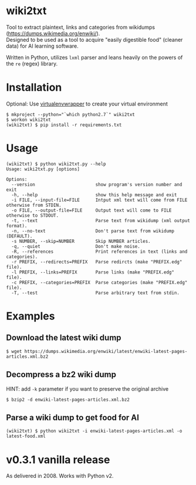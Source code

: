 # wiki2txt
Tool to extract plaintext, links and categories from wikidumps (https://dumps.wikimedia.org/enwiki/). <br />
Designed to be used as a tool to acquire "easily digestible food" (cleaner data) for AI learning software.<br />

Written in Python, utilizes `lxml` parser and leans heavily on the powers of the `re` (regex) library.

# Installation

Optional: Use [virtualenvwrapper](https://virtualenvwrapper.readthedocs.io/en/latest/) to create your virtual environment

```
$ mkproject --python="`which python2.7`" wiki2txt
$ workon wiki2txt
(wiki2txt) $ pip install -r requirements.txt
```

# Usage

```
(wiki2txt) $ python wiki2txt.py --help
Usage: wiki2txt.py [options]

Options:
  --version                       show program's version number and exit
  -h, --help                      show this help message and exit
  -i FILE, --input-file=FILE      Intput xml text will come from FILE otherwise from STDIN.
  -o FILE, --output-file=FILE     Output text will come to FILE otherwise to STDOUT.
  -t, --text                      Parse text from wikidump (xml output format).
  -n, --no-text                   Don't parse text from wikidump (DEFAULT).
  -s NUMBER, --skip=NUMBER        Skip NUMBER articles.
  -q, --quiet                     Don't make noise.
  -R, --references                Print references in text (links and categories).
  -r PREFIX, --redirects=PREFIX   Parse redircts (make "PREFIX.edg" file).
  -l PREFIX, --links=PREFIX       Parse links (make "PREFIX.edg" file).
  -c PREFIX, --categories=PREFIX  Parse categories (make "PREFIX.edg" file).
  -T, --test                      Parse arbitrary text from stdin.
```

# Examples

## Download the latest wiki dump

```
$ wget https://dumps.wikimedia.org/enwiki/latest/enwiki-latest-pages-articles.xml.bz2
```

## Decompress a bz2 wiki dump

HINT: add `-k` parameter if you want to preserve the original archive

```
$ bzip2 -d enwiki-latest-pages-articles.xml.bz2
```

## Parse a wiki dump to get food for AI

```
(wiki2txt) $ python wiki2txt -i enwiki-latest-pages-articles.xml -o latest-food.xml
```

# v0.3.1 vanilla release
As delivered in 2008. Works with Python v2.
